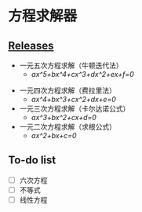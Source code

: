 # 方程求解器
## [Releases](https://github.com/CappuccinoZ/Equation-solver/releases)
* 一元五次方程求解（牛顿迭代法）  
  * _ax^5+bx^4+cx^3+dx^2+ex+f=0_
- 一元四次方程求解（费拉里法）  
  * _ax^4+bx^3+cx^2+dx+e=0_
- 一元三次方程求解（卡尔达诺公式）  
  * _ax^3+bx^2+cx+d=0_
- 一元二次方程求解（求根公式）  
  * _ax^2+bx+c=0_
## To-do list
- [ ] 六次方程
- [ ] 不等式
- [ ] 线性方程
